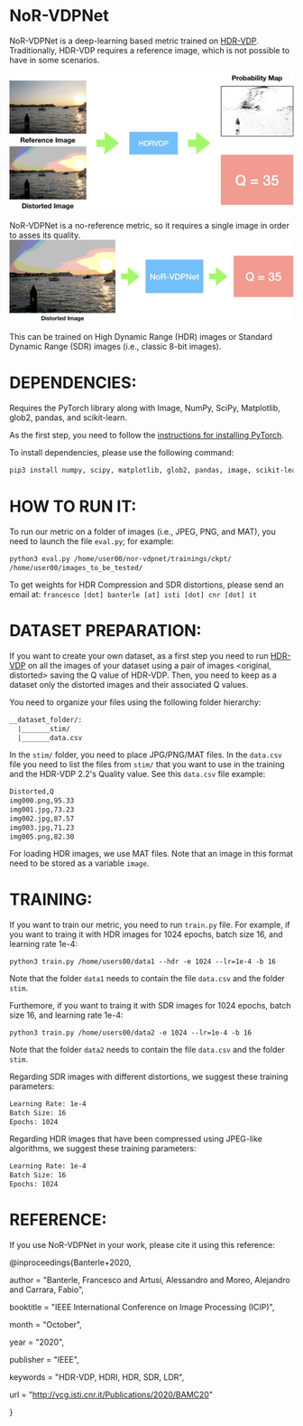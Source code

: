 NoR-VDPNet
==========
NoR-VDPNet is a deep-learning based metric trained on [HDR-VDP](http://hdrvdp.sourceforge.net/wiki/).
Traditionally, HDR-VDP requires a reference image, which is not possible to have in some scenarios.

![HDR-VDP](images/hdrvdp.png?raw=true "HDR-VDP")

NoR-VDPNet is a no-reference metric, so it requires a single image in order to asses its quality. 
![NoR-VDPNet](images/our.png?raw=true "NoR-VDPNet")

This can be trained on High Dynamic Range (HDR) images or Standard Dynamic Range (SDR) images (i.e., classic 8-bit images).

DEPENDENCIES:
==============

Requires the PyTorch library along with Image, NumPy, SciPy, Matplotlib, glob2, pandas, and scikit-learn.

As the first step, you need to follow the [instructions for installing PyTorch](http://pytorch.org/).

To install dependencies, please use the following command: 
```bash
pip3 install numpy, scipy, matplotlib, glob2, pandas, image, scikit-learn. 
```

HOW TO RUN IT:
==============
To run our metric on a folder of images (i.e., JPEG, PNG, and MAT),
you need to launch the file ```eval.py```; for example:
```
python3 eval.py /home/user00/nor-vdpnet/trainings/ckpt/ /home/user00/images_to_be_tested/
```

To get weights for HDR Compression and SDR distortions, please send an email at:
```francesco [dot] banterle [at] isti [dot] cnr [dot] it```

DATASET PREPARATION:
====================
If you want to create your own dataset, as a first step you need to run [HDR-VDP](http://hdrvdp.sourceforge.net/wiki/)
on all the images of your dataset using a pair of images <original, distorted> saving the Q value of HDR-VDP.
Then, you need to keep as a dataset only the distorted images and their associated Q values.

You need to organize your files 
using the following folder hierarchy:
```
__dataset_folder/:
  |_______stim/
  |_______data.csv
```

In the ```stim/``` folder, you need to place JPG/PNG/MAT files. In the ```data.csv``` file
you need to list the files from ```stim/``` that you want to use in the training and
the HDR-VDP 2.2's Quality value. See this ```data.csv``` file example:
```
Distorted,Q
img000.png,95.33
img001.jpg,73.23
img002.jpg,87.57
img003.jpg,71.23
img005.png,82.30
```

For loading HDR images, we use MAT files. Note that an image in this format need to be stored
as a variable ```image```.


TRAINING:
=========
If you want to train our metric, you need to run ```train.py``` file. For example,
if you want to traing it with HDR images for 1024 epochs, batch size 16, and learning rate 1e-4:
```
python3 train.py /home/users00/data1 --hdr -e 1024 --lr=1e-4 -b 16
```
Note that the folder ```data1``` needs to contain the file ```data.csv``` and the folder ```stim```.

Furthemore, if you want to traing it with SDR images for 1024 epochs, batch size 16, and learning rate 1e-4:
```
python3 train.py /home/users00/data2 -e 1024 --lr=1e-4 -b 16
```
Note that the folder ```data2``` needs to contain the file ```data.csv``` and the folder ```stim```.

Regarding SDR images with different distortions, we suggest these training parameters:
```
Learning Rate: 1e-4
Batch Size: 16
Epochs: 1024
```

Regarding HDR images that have been compressed using JPEG-like algorithms, we suggest these training parameters:
```
Learning Rate: 1e-4
Batch Size: 16
Epochs: 1024
```

REFERENCE:
==========

If you use NoR-VDPNet in your work, please cite it using this reference:

@inproceedings{Banterle+2020,

author       = "Banterle, Francesco and Artusi, Alessandro and Moreo, Alejandro and Carrara, Fabio",

booktitle    = "IEEE International Conference on Image Processing (ICIP)",

month        = "October",

year         = "2020",

publisher    = "IEEE",

keywords     = "HDR-VDP, HDRI, HDR, SDR, LDR",

url          = "http://vcg.isti.cnr.it/Publications/2020/BAMC20"

}
 
